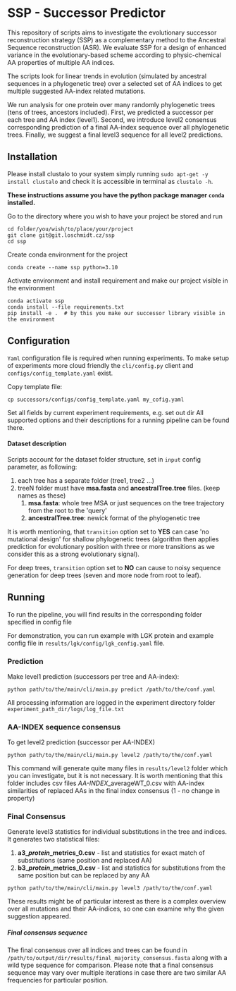 # SSP - Successor Predictor

This repository of scripts aims to investigate the evolutionary successor reconstruction strategy (SSP)
as a complementary method to the Ancestral Sequence reconstruction (ASR). We evaluate SSP for a design of enhanced 
variance in the evolutionary-based scheme according to physic-chemical AA properties of multiple AA indices. 

The scripts look for linear trends in evolution (simulated by ancestral sequences in a phylogenetic tree) 
over a selected set of AA indices to get multiple suggested AA-index related mutations. 

We run analysis for one protein over many randomly phylogenetic trees (tens of trees, ancestors included). 
First, we predicted a successor per each tree and AA index (level1).
Second, we introduce level2 consensus corresponding prediction of a final AA-index sequence over all phylogenetic trees.
Finally, we suggest a final level3 sequence for all level2 predictions.

## Installation

Please install clustalo to your system simply running `sudo apt-get -y install clustalo` and check it is accessible in terminal 
as `clustalo -h`.

**These instructions assume you have the python package manager `conda` installed.**

Go to the directory where you wish to have your project be stored and run
```
cd folder/you/wish/to/place/your/project
git clone git@git.loschmidt.cz/ssp
cd ssp
```
Create conda environment for the project
```
conda create --name ssp python=3.10
```
Activate environment and install requirement and make our project visible in the environment
```
conda activate ssp
conda install --file requirements.txt
pip install -e .  # by this you make our successor library visible in the environment
```
## Configuration
`Yaml` configuration file is required when running experiments. To make setup of experiments more 
cloud friendly the `cli/config.py` client and `configs/config_template.yaml` exist.

Copy template file:
```
cp successors/configs/config_template.yaml my_cofig.yaml
```
Set all fields by current experiment requirements, e.g. set out dir
All supported options and their descriptions for a running pipeline can be found there.

#### Dataset description
Scripts account for the dataset folder structure, set in `input` config parameter, as following:
1. each tree has a separate folder (tree1, tree2 ...) 
2. treeN folder must have **msa.fasta** and **ancestralTree.tree** files. (keep names as these)
   1. **msa.fasta**: whole tree MSA or just sequences on the tree trajectory from the root to the 'query'
   2. **ancestralTree.tree**: newick format of the phylogenetic tree

It is worth mentioning, that `transition` option set to **YES** can case 'no mutational design' 
for shallow phylogenetic trees (algorithm then applies prediction for evolutionary position with three or more 
transitions as we consider this as a strong evolutionary signal). 

For deep trees, `transition` option set to **NO** can cause to noisy sequence generation for deep trees (seven and more node from root to leaf).

## Running

To run the pipeline, you will find results in the corresponding folder specified in config file

For demonstration,
you can run example with LGK protein and example config file in `results/lgk/config/lgk_config.yaml` file.

### Prediction
Make level1 prediction (successors per tree and AA-index):
```
python path/to/the/main/cli/main.py predict /path/to/the/conf.yaml
```
All processing information are logged in the experiment directory folder  `experiment_path_dir/logs/log_file.txt`

### AA-INDEX sequence consensus
To get level2 prediction (successor per AA-INDEX)
```
python path/to/the/main/cli/main.py level2 /path/to/the/conf.yaml
```
This command will generate quite many files in `results/level2` folder which you can investigate, 
but it is not necessary. It is worth mentioning that this folder includes csv files *AA-INDEX*_averageWT_0.csv with 
AA-index similarities of replaced AAs in the final index consensus (1 - no change in property)

### Final Consensus
Generate level3 statistics for individual substitutions in the tree and indices. 
It generates two statistical files:
1. **a3_*protein*_metrics_0.csv** - list and statistics for exact match of substitutions (same position and replaced AA)
2. **b3_*protein*_metrics_0.csv** - list and statistics for substitutions from the same position but can be replaced by any AA  
```
python path/to/the/main/cli/main.py level3 /path/to/the/conf.yaml 
```
These results might be of particular interest as there is a complex overview over all mutations and their AA-indices, 
so one can examine why the given suggestion appeared.

##### Final consensus sequence
The final consensus over all indices and trees can be found in `/path/to/output/dir/results/final_majority_consensus.fasta` 
along with a wild type sequence for comparison. 
Please note
that a final consensus sequence may vary over multiple iterations
in case there are two similar AA frequencies for particular position.  
